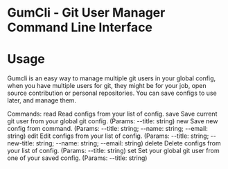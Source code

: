 # GumCli - Git User Manager Command Line Interface

# Usage
Gumcli is an easy way to manage multiple git users in your global config, when you have multiple users for git, they might be for your job, open source contribution or personal repositories. You can save configs to use later, and manage them.

Commands:
  read    Read configs from your list of config. 
  save    Save current git user from your global git config. (Params: --title: string)
  new     Save new config from command. (Params: --title: string; --name: string; --email: string)
  edit    Edit configs from your list of config. (Params: --title: string; --new-title: string; --name: string; --email: string)
  delete  Delete configs from your list of config. (Params: --title: string)
  set     Set your global git user from one of your saved config. (Params: --title: string)
